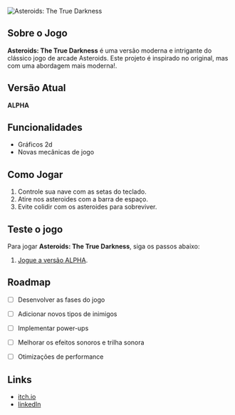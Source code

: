 
![Asteroids: The True Darkness](https://i.imgur.com/MIAkUf7.jpg)

## Sobre o Jogo

**Asteroids: The True Darkness** é uma versão moderna e intrigante do clássico jogo de arcade Asteroids. Este projeto é inspirado no original, mas com uma abordagem mais moderna!.

## Versão Atual

**ALPHA**

## Funcionalidades

- Gráficos 2d
- Novas mecânicas de jogo

## Como Jogar

1. Controle sua nave com as setas do teclado.
2. Atire nos asteroides com a barra de espaço.
3. Evite colidir com os asteroides para sobreviver.

## Teste o jogo

Para jogar **Asteroids: The True Darkness**, siga os passos abaixo:

1. [Jogue a versão ALPHA](https://almofadinhas.itch.io/asteroids-the-true-darkness).


## Roadmap

- [ ] Desenvolver as fases do jogo
- [ ] Adicionar novos tipos de inimigos
- [ ] Implementar power-ups
- [ ] Melhorar os efeitos sonoros e trilha sonora
- [ ] Otimizações de performance


## Links

- [itch.io](https://almofadinhas.itch.io/asteroids-the-true-darkness)
- [linkedIn](https://www.linkedin.com/in/allexgabriel/)
